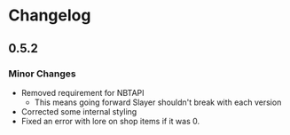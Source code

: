 # Changelog

## 0.5.2

### Minor Changes
- Removed requirement for NBTAPI
  - This means going forward Slayer shouldn't break with each version
- Corrected some internal styling
- Fixed an error with lore on shop items if it was 0.
